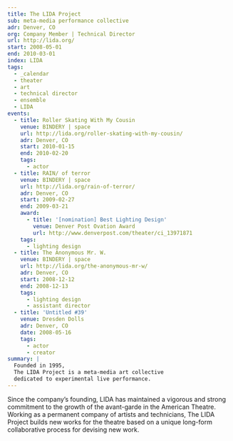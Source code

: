 ```yaml
---
title: The LIDA Project
sub: meta-media performance collective
adr: Denver, CO
org: Company Member | Technical Director
url: http://lida.org/
start: 2008-05-01
end: 2010-03-01
index: LIDA
tags:
  - _calendar
  - theater
  - art
  - technical director
  - ensemble
  - LIDA
events:
  - title: Roller Skating With My Cousin
    venue: BINDERY | space
    url: http://lida.org/roller-skating-with-my-cousin/
    adr: Denver, CO
    start: 2010-01-15
    end: 2010-02-20
    tags:
      - actor
  - title: RAIN/ of terror
    venue: BINDERY | space
    url: http://lida.org/rain-of-terror/
    adr: Denver, CO
    start: 2009-02-27
    end: 2009-03-21
    award:
      - title: '[nomination] Best Lighting Design'
        venue: Denver Post Ovation Award
        url: http://www.denverpost.com/theater/ci_13971871
    tags:
      - lighting design
  - title: The Anonymous Mr. W.
    venue: BINDERY | space
    url: http://lida.org/the-anonymous-mr-w/
    adr: Denver, CO
    start: 2008-12-12
    end: 2008-12-13
    tags:
      - lighting design
      - assistant director
  - title: 'Untitled #39'
    venue: Dresden Dolls
    adr: Denver, CO
    date: 2008-05-16
    tags:
      - actor
      - creator
summary: |
  Founded in 1995,
  The LIDA Project is a meta-media art collective
  dedicated to experimental live performance.
---
```


Since the company’s founding,
LIDA has maintained a vigorous and strong commitment
to the growth of the avant-garde in the American Theatre.
Working as a permanent company of artists and technicians,
The LIDA Project builds new works for the theatre
based on a unique long-form collaborative process
for devising new work.
